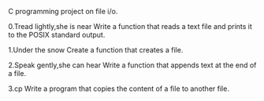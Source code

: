 C programming project on file i/o.

0.Tread lightly,she is near
Write a function that reads a text file and prints it to the POSIX standard output.

1.Under the snow
Create a function that creates a file.

2.Speak gently,she can hear
Write a function that appends text at the end of a file.

3.cp
Write a program that copies the content of a file to another file.

